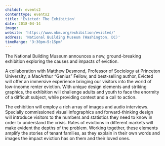 ```yaml
---
childof: events2
contenttype: events2
title: 'Evicted: The Exhibition'
date: 2018-04-14
image: 
website: 'https://www.nbm.org/exhibition/evicted/'
address: 'National Building Museum (Washington, DC)'
timeRange: '3:30pm—5:15pm'
---
```

The National Building Museum announces a new, ground-breaking exhibition exploring the causes and impacts of eviction.

A collaboration with Matthew Desmond, Professor of Sociology at Princeton University, a MacArthur “Genius” Fellow, and best-selling author, Evicted will offer an immersive experience bringing our visitors into the world of low-income renter eviction. With unique design elements and striking graphics, the exhibition will challenge adults and youth to face the enormity of a difficult subject, while providing context and a call to action.

The exhibition will employ a rich array of images and audio interviews. Specially commissioned visual infographics and forward-thinking design will introduce visitors to the numbers and statistics they need to know in order to understand the crisis. Rates of evictions in different markets will make evident the depths of the problem. Working together, these elements amplify the stories of tenant families, as they explain in their own words and images the impact eviction has on them and their loved ones.